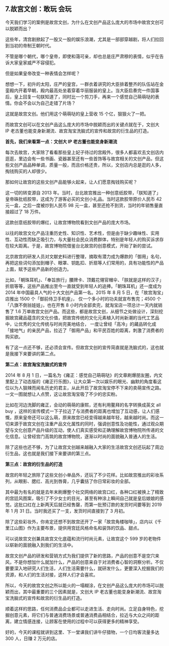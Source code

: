 ## 7.故宫文创：敢玩 会玩
今天我们学习的案例是故宫文创，为什么在文创产品这么庞大的市场中故宫文创可以脱颖而出？


这些年，清宫剧掀起了一股又一股的娱乐浪潮，尤其是一部部穿越剧，将人们拉回到当初的帝制王朝时代。


不管是哪个朝代，哪个皇帝，即使和蔼可亲，却也总是庄严肃穆的表情，似乎在告诉大家皇家威严不容侵犯。


但是如果皇帝改变一种表情会怎样呢？


想想一下，初升的太阳，庄严的皇宫，一群衣着讲究的大臣排着整齐的队伍站在金銮殿内开着早朝，殿内最高处坐着穿着华丽服装的皇上。当大臣启奏完一件国事后，皇上回复一句朕知道了，同时比一个剪刀手，再来一个感觉自己萌萌哒的表情。你会不会以为自己走错了片场？


这就是故宫文创。他们用这个萌萌哒的皇上营收 15 个亿，狠狠火了一把。


而故宫文创可以在文创产品这么庞大的市场中脱颖而出的关键点就在于，文创大 IP 老古董也能变身新潮流、故宫淘宝洗脑式的宣传和故宫的衍生品的打造。


**首先，我们来看第一点：文创大 IP 老古董也能变身新潮流**


每次去故宫，大家除了看看那些皇上妃子待过的宫殿外，很多人都喜欢去文创店内逛逛，里边会有一些书画、瓷器甚至还有一些首饰等与故宫相关的文创产品，但这些文创产品品种单调，质量一般，而且价格还贵，所以，文创店内总是逛的人多，掏钱购买的人却很少。


那如何让故宫的这些文创产品能够火起来，让人们愿意掏钱购买呢？


这一切的转变源自 2013 年。当时，台北故宫推出一种创意纸胶带，「朕知道了」 皇帝硃批纸胶带，这成为了游客必买的文创小礼品。当时这款胶带原价人民币 42 元一盒，之后一度被炒到人民币 98 元一盒，甚至还抢不到货，当时的年销售量直接超过了 18 万件。


这款创意纸胶带的爆红，让故宫博物院看到文创产品的庞大市场。


以往的故宫文化产品注重历史性、知识性、艺术性，但是由于缺少趣味性、实用性、互动性而缺乏吸引力，与大量社会民众消费群体，特别是年轻人的购买诉求存在较大距离。于是，故宫博物院借鉴台北故宫的创意模式，开始了新的尝试。


北京故宫的研发人员对文献史料进行整理，摘取有潜力成为爆款的「御用」名句，再把这些词句添加到帽子、眼罩、钥匙扣、折扇等人们常用的，具有功能性的产品上面，赋予这些产品新的创造力。


比如，「朝珠耳机」、「奉旨旅行」腰牌卡、顶戴花翎官帽伞、「朕就是这样的汉子」折扇等等，这些产品推出至今一直就受到年轻人的追捧。「朝珠耳机」还一度成为 2014 年中国最具人气的十大文创产品第一名。2015 年 8 月 5 日，在「故宫淘宝」店推出 1500 个「御前侍卫手机座」， 仅一个多小时的功夫就宣布售完；4500 个「八旗不倒翁娃娃」，也在开售 8 小时内全部卖完，就淘宝店一项总计一天内就销售了 1.6 万单故宫文创产品。而这些，都是故宫文创，从细节之处做设计，深刻挖掘故宫藏品蕴含的文化价值，把故宫传统的文化元素植入时尚新潮的当代工艺品中，让优秀的文化传统与时尚完美地结合， 一度让曾经「高冷」的藏品转化成「接地气」的亲民产品，拉近了「御用产品」和平民百姓的距离，刺激了消费者的购买欲。


有了这一点还不够，还必须会宣传。但故宫文创的宣传简直就是洗脑式的，这也就是我接下来要讲的第二点。


**第二点：故宫淘宝洗脑式的宣传**


2014 年 8 月 1 日，一篇名为《雍正：感觉自己萌萌哒》的文章刷爆朋友圈，内文里配上了动态版的《雍正行乐图》，让大众第一次以娱乐的眼光、幽默的角度看这位以为人狠辣而闻名历史的君主，从此开启了故宫淘宝停不下来的卖萌宣传之路。一文一图就想让人点赞，这让故宫淘宝吸了不少的忠实粉。


比如在河边洗脚的雍正，会动的萌萌的康熙，还有利用鳌拜的名字转换成英文 all buy ，这样的宣传模式一下子拉近了与消费者的距离也增加了互动感，让人们感慨，原来皇帝还可以这么萌，原来故宫已经变得越来越年轻，越来越时尚。而这一切来源于故宫文创在注重产品文化属性的同时，强调创意性及功能性，通过观众期望与文化创意产品升级的互动，使人们真实感受和正确理解故宫博物院所传递的文化信息。让曾经宫门高筑的故宫博物院，逐渐以时尚的面貌融入普通人的生活。


除了这些也还不够，为了让故宫文创越来越融入大家的生活故宫文创还玩起了周边衍生品，这也就是我们接下来要讲的第三点。


**第三点：故宫的衍生品的打造**


故宫的年轻之旅除了这些文创小单品外，还玩了不少花样。比如故宫推出的彩妆系列，从眼影、腮红、高光到唇膏，几乎囊括了你日常彩妆的全部。


其中最为有名的就是去年末刷爆整个社交网络的故宫口红，各种口红被换上了精致的宫廷风图案，吸引了不少女士的目光，甚至有种涂上瞬间自己就是皇后娘娘的感觉。这批口红在上新两天后就已经售罄，而第一批预订款的发货时间要等到 2019 年 1 月 31 日。当时我还买了一支，发货时间直接到了 3 月初。


除了这些彩妆外，你肯定还想不到故宫还开了一家「故宫角楼咖啡」，店内以《千里江山图》作为主要布景，提供用宫廷风格命名和装饰的饮品、甜点。


可以说故宫文创兼具故宫文化底蕴和流行时尚元素，让故宫这个 599 岁的老物件以崭新的面貌融入到我们的生活中。


故宫文创产品的研发和营销方式为我们提供了新的思路，产品的创意不是空穴来风，不是你想加什么就加什么，产品的创意来自于对消费者心智的洞察分析。不仅要要深入地研究人们生活，人们生活需要什么，就研发什么，更要深入挖掘我们的资源，和人们的生活对接，这样人们才会喜欢。


所以，今天的故宫文创之所以能火的一塌糊涂，在文创产品这么庞大的市场可以脱颖而出，其中最重要的三个因素就是，文创大 IP 老古董也能变身新潮流、故宫淘宝洗脑式的宣传和故宫的衍生品的打造。


顺着这样的思路，任何消费品企业都可以走进生活、走向时尚。立足自身特色，挖掘创意元素，将它们与普通消费场景或普通消费品相结合，拉近与大众之间的距离，建立情感连接，让顾客在使用的过程中可以获得更多的精神享受。


好的，今天的课程就讲到这里、下一堂课我们讲牛仔猎物，一个日均客流量多达 300 人，日赚 2 万元的店。

